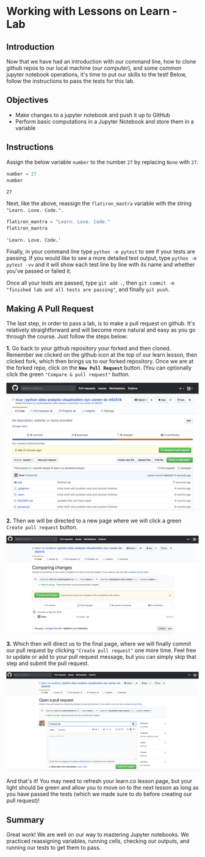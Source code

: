 
# Working with Lessons on Learn - Lab

## Introduction
Now that we have had an introduction with our command line, how to clone github repos to our local machine (our computer), and some common jupyter notebook operations, it's time to put our skills to the test! Below, follow the instructions to pass the tests for this lab.

## Objectives
* Make changes to a jupyter notebook and push it up to GitHub
* Perform basic computations in a Jupyter Notebook and store them in a variable

## Instructions

Assign the below variable `number` to the number `27` by replacing `None` with `27`.


```python
number = 27
number
```




    27



Next, like the above, reassign the `flatiron_mantra` variable with the string `"Learn. Love. Code."`. 


```python
flatiron_mantra = "Learn. Love. Code."
flatiron_mantra
```




    'Learn. Love. Code.'



Finally, in your command line type `python -m pytest` to see if your tests are passing. If you would like to see a more detailed test output, type `python -m pytest -vv` and it will show each test line by line with its name and whether you've passed or failed it. 

Once all your tests are passed, type `git add .`, then `git commit -m "finished lab and all tests are passing"`, and finally `git push`. 

## Making A Pull Request

The last step, in order to pass a lab, is to make a pull request on github. It's relatively straightforward and will become more natural and easy as you go through the course. Just follow the steps below:

**1.** Go back to your github repository your forked and then cloned. Remember we clicked on the github icon at the top of our learn lesson, then clicked fork, which then brings us to our forked repository. Once we are at the forked repo, click on the **`New Pull Request`** button. (You can optionally click the green `"Compare & pull request"` button.

![new_pull_request](make-new-pull-req.png)

**2.** Then we will be directed to a new page where we will click a green `Create pull request` button.

![create_pull_request](create-pull-req.png)

**3.** Which then will direct us to the final page, where we will finally commit our pull request by clicking `"Create pull request"` one more time. Feel free to update or add to your pull request message, but you can simply skip that step and submit the pull request. 

![finish_pull_request](create-pull-req-final.png)

And that's it! You may need to refresh your learn.co lesson page, but your light should be green and allow you to move on to the next lesson as long as you have passed the tests (which we made sure to do before creating our pull request)!

## Summary
Great work! We are well on our way to mastering Jupyter notebooks. We practiced reassigning variables, running cells, checking our outputs, and running our tests to get them to pass.

